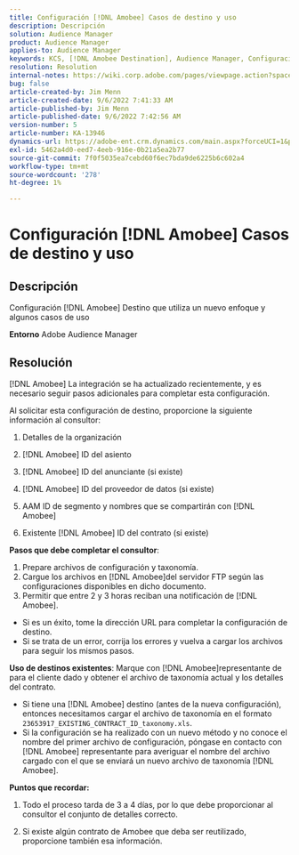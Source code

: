 ```yaml
---
title: Configuración [!DNL Amobee] Casos de destino y uso
description: Descripción
solution: Audience Manager
product: Audience Manager
applies-to: Audience Manager
keywords: KCS, [!DNL Amobee Destination], Audience Manager, Configuración
resolution: Resolution
internal-notes: https://wiki.corp.adobe.com/pages/viewpage.action?spaceKey=MCPI&title=Turn+Amobee+-+AAM+Destination
bug: false
article-created-by: Jim Menn
article-created-date: 9/6/2022 7:41:33 AM
article-published-by: Jim Menn
article-published-date: 9/6/2022 7:42:56 AM
version-number: 5
article-number: KA-13946
dynamics-url: https://adobe-ent.crm.dynamics.com/main.aspx?forceUCI=1&pagetype=entityrecord&etn=knowledgearticle&id=1aac9553-b72d-ed11-9db1-0022480866ad
exl-id: 5462a4d0-eed7-4eeb-916e-0b21a5ea2b77
source-git-commit: 7f0f5035ea7cebd60f6ec7bda9de6225b6c602a4
workflow-type: tm+mt
source-wordcount: '278'
ht-degree: 1%

---
```


# Configuración [!DNL Amobee] Casos de destino y uso

## Descripción


Configuración [!DNL Amobee] Destino que utiliza un nuevo enfoque y algunos casos de uso

<b>Entorno</b>
Adobe Audience Manager


## Resolución


[!DNL Amobee] La integración se ha actualizado recientemente, y es necesario seguir pasos adicionales para completar esta configuración.

Al solicitar esta configuración de destino, proporcione la siguiente información al consultor:

1. Detalles de la organización

2. [!DNL Amobee] ID del asiento

3. [!DNL Amobee] ID del anunciante (si existe)

4. [!DNL Amobee] ID del proveedor de datos (si existe)

5. AAM ID de segmento y nombres que se compartirán con [!DNL Amobee]

6. Existente [!DNL Amobee] ID del contrato (si existe)

<b>Pasos que debe completar el consultor</b>:

1. Prepare archivos de configuración y taxonomía.
2. Cargue los archivos en [!DNL Amobee]del servidor FTP según las configuraciones disponibles en dicho documento.
3. Permitir que entre 2 y 3 horas reciban una notificación de [!DNL Amobee].


- Si es un éxito, tome la dirección URL para completar la configuración de destino.
- Si se trata de un error, corrija los errores y vuelva a cargar los archivos para seguir los mismos pasos.


<b>Uso de destinos existentes</b>: Marque con [!DNL Amobee]representante de para el cliente dado y obtener el archivo de taxonomía actual y los detalles del contrato.

- Si tiene una [!DNL Amobee] destino (antes de la nueva configuración), entonces necesitamos cargar el archivo de taxonomía en el formato `23653917_EXISTING_CONTRACT_ID_taxonomy.xls`.
- Si la configuración se ha realizado con un nuevo método y no conoce el nombre del primer archivo de configuración, póngase en contacto con [!DNL Amobee] representante para averiguar el nombre del archivo cargado con el que se enviará un nuevo archivo de taxonomía [!DNL Amobee].


<b>Puntos que recordar:</b>

1. Todo el proceso tarda de 3 a 4 días, por lo que debe proporcionar al consultor el conjunto de detalles correcto.

2. Si existe algún contrato de Amobee que deba ser reutilizado, proporcione también esa información.
